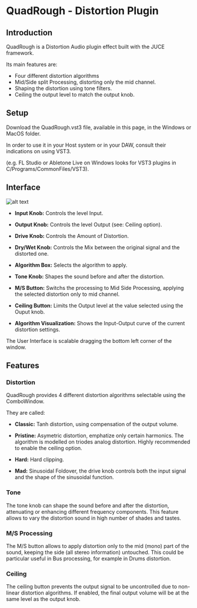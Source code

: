# QuadRough - Distortion Plugin

## Introduction

QuadRough is a Distortion Audio plugin effect built with the JUCE framework.

Its main features are:

* Four different distortion algorithms
* Mid/Side split Processing, distorting only the mid channel.
* Shaping the distortion using tone filters.
* Ceiling the output level to match the output knob.

## Setup

Download the QuadRough.vst3 file, available in this page, in the Windows or MacOS folder.

In order to use it in your Host system or in your DAW, consult their indications on using VST3. 

(e.g. FL Studio or Abletone Live on Windows looks for VST3 plugins in C/Programs/CommonFiles/VST3).

## Interface

![alt text](QuadRough/GUI.png "QuadRough GUI")

* **Input Knob:** Controls the level Input.

* **Output Knob:** Controls the level Output (see: Ceiling option).

* **Drive Knob:** Controls the Amount of Distortion.

* **Dry/Wet Knob:** Controls the Mix between the original signal and the distorted one.

* **Algorithm Box:** Selects the algorithm to apply.

* **Tone Knob:** Shapes the sound before and after the distortion.

* **M/S Button:** Switchs the processing to Mid Side Processing, applying the selected distortion only to mid channel.

* **Ceiling Button:** Limits the Output level at the value selected using the Ouput knob.

* **Algorithm Visualization:** Shows the Input-Output curve of the current distortion settings.

The User Interface is scalable dragging the bottom left corner of the window.

## Features

### Distortion

QuadRough provides 4 different distortion algorithms selectable using the ComboWindow.

They are called:

* **Classic:** Tanh distortion, using compensation of the output volume.

* **Pristine:** Asymetric distortion, emphatize only certain harmonics. The algorithm is modelled on triodes analog distortion. Highly recommended to enable the ceiling option.

* **Hard:** Hard clipping.

* **Mad:** Sinusoidal Foldover, the drive knob controls both the input signal and the shape of the sinusoidal function.

### Tone

The tone knob can shape the sound before and after the distortion, attenuating or enhancing different frequency components. This feature allows to vary the distortion sound in high number of shades and tastes.

### M/S Processing

The M/S button allows to apply distortion only to the mid (mono) part of the sound, keeping the side (all stereo information) untouched. This could be particular useful in Bus processing, for example in Drums distortion.

### Ceiling

The ceiling button prevents the output signal to be uncontrolled due to non-linear distortion algorithms. If enabled, the final output volume will be at the same level as the output knob.   

